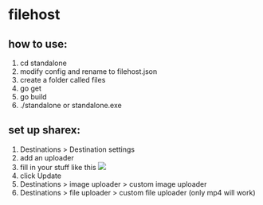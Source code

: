 # filehost

## how to use:

1. cd standalone
2. modify config and rename to filehost.json
3. create a folder called files
4. go get
5. go build
6. ./standalone or standalone.exe

## set up sharex:
1. Destinations > Destination settings
2. add an uploader
3. fill in your stuff like this ![](https://i.nuuls.com/KPim.png)
4. click Update
5. Destinations > image uploader > custom image uploader
6. Destinations > file uploader > custom file uploader (only mp4 will work)
